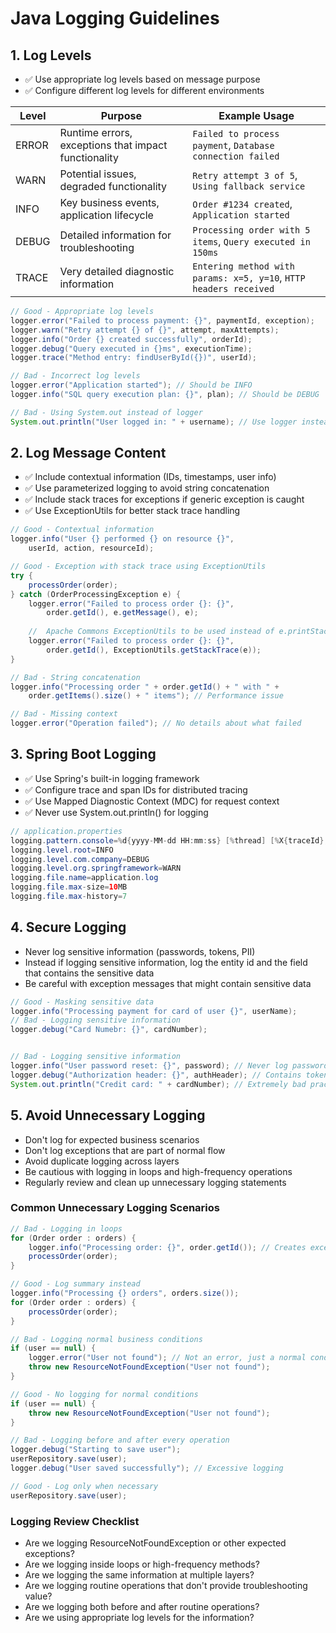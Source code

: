 # Java Logging Guidelines

## 1. Log Levels

- ✅ Use appropriate log levels based on message purpose
- ✅ Configure different log levels for different environments

| Level | Purpose | Example Usage |
|-------|---------|---------------|
| ERROR | Runtime errors, exceptions that impact functionality | `Failed to process payment`, `Database connection failed` |
| WARN | Potential issues, degraded functionality | `Retry attempt 3 of 5`, `Using fallback service` |
| INFO | Key business events, application lifecycle | `Order #1234 created`, `Application started` |
| DEBUG | Detailed information for troubleshooting | `Processing order with 5 items`, `Query executed in 150ms` |
| TRACE | Very detailed diagnostic information | `Entering method with params: x=5, y=10`, `HTTP headers received` |

```java
// Good - Appropriate log levels
logger.error("Failed to process payment: {}", paymentId, exception);
logger.warn("Retry attempt {} of {}", attempt, maxAttempts);
logger.info("Order {} created successfully", orderId);
logger.debug("Query executed in {}ms", executionTime);
logger.trace("Method entry: findUserById({})", userId);

// Bad - Incorrect log levels
logger.error("Application started"); // Should be INFO
logger.info("SQL query execution plan: {}", plan); // Should be DEBUG

// Bad - Using System.out instead of logger
System.out.println("User logged in: " + username); // Use logger instead
```

## 2. Log Message Content

- ✅ Include contextual information (IDs, timestamps, user info)
- ✅ Use parameterized logging to avoid string concatenation
- ✅ Include stack traces for exceptions if generic exception is caught
- ✅ Use ExceptionUtils for better stack trace handling

```java
// Good - Contextual information
logger.info("User {} performed {} on resource {}", 
    userId, action, resourceId);

// Good - Exception with stack trace using ExceptionUtils
try {
    processOrder(order);
} catch (OrderProcessingException e) {
    logger.error("Failed to process order {}: {}", 
        order.getId(), e.getMessage(), e);
    
    //  Apache Commons ExceptionUtils to be used instead of e.printStackTrace()
    logger.error("Failed to process order {}: {}", 
        order.getId(), ExceptionUtils.getStackTrace(e));
}

// Bad - String concatenation
logger.info("Processing order " + order.getId() + " with " + 
    order.getItems().size() + " items"); // Performance issue

// Bad - Missing context
logger.error("Operation failed"); // No details about what failed
```

## 3. Spring Boot Logging

- ✅ Use Spring's built-in logging framework
- ✅ Configure trace and span IDs for distributed tracing
- ✅ Use Mapped Diagnostic Context (MDC) for request context
- ✅ Never use System.out.println() for logging

```java
// application.properties
logging.pattern.console=%d{yyyy-MM-dd HH:mm:ss} [%thread] [%X{traceId},%X{spanId}] %-5level %logger{36} - %msg%n
logging.level.root=INFO
logging.level.com.company=DEBUG
logging.level.org.springframework=WARN
logging.file.name=application.log
logging.file.max-size=10MB
logging.file.max-history=7

```

## 4. Secure Logging

- Never log sensitive information (passwords, tokens, PII)
- Instead if logging sensitive information, log the entity id and the field that contains the sensitive data
- Be careful with exception messages that might contain sensitive data

```java
// Good - Masking sensitive data
logger.info("Processing payment for card of user {}", userName);
// Bad - Logging sensitive information
logger.debug("Card Numebr: {}", cardNumber);


// Bad - Logging sensitive information
logger.info("User password reset: {}", password); // Never log passwords
logger.debug("Authorization header: {}", authHeader); // Contains token
System.out.println("Credit card: " + cardNumber); // Extremely bad practice
```

## 5. Avoid Unnecessary Logging

- Don't log for expected business scenarios
- Don't log exceptions that are part of normal flow
- Avoid duplicate logging across layers
- Be cautious with logging in loops and high-frequency operations
- Regularly review and clean up unnecessary logging statements

### Common Unnecessary Logging Scenarios

```java
// Bad - Logging in loops
for (Order order : orders) {
    logger.info("Processing order: {}", order.getId()); // Creates excessive logs
    processOrder(order);
}

// Good - Log summary instead
logger.info("Processing {} orders", orders.size());
for (Order order : orders) {
    processOrder(order);
}

// Bad - Logging normal business conditions
if (user == null) {
    logger.error("User not found"); // Not an error, just a normal condition
    throw new ResourceNotFoundException("User not found");
}

// Good - No logging for normal conditions
if (user == null) {
    throw new ResourceNotFoundException("User not found");
}

// Bad - Logging before and after every operation
logger.debug("Starting to save user");
userRepository.save(user);
logger.debug("User saved successfully"); // Excessive logging

// Good - Log only when necessary
userRepository.save(user);
```

### Logging Review Checklist

- Are we logging ResourceNotFoundException or other expected exceptions?
- Are we logging inside loops or high-frequency methods?
- Are we logging the same information at multiple layers?
- Are we logging routine operations that don't provide troubleshooting value?
- Are we logging both before and after routine operations?
- Are we using appropriate log levels for the information?

